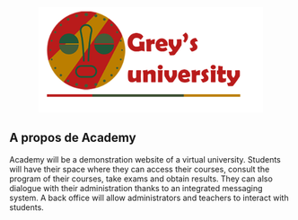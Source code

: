 <p align="center"><a href="#" target="_blank"><img src="https://raw.githubusercontent.com/DOUHADJI/academy/main/public/images/GU-logo.webp" width="400" alt="academy Logo"></a></p>




## A propos de Academy

Academy will be a demonstration website of a virtual university. Students will have their space where they can access their courses, consult the program of their courses, take exams and obtain results. They can also dialogue with their administration thanks to an integrated messaging system. A back office will allow administrators and teachers to interact with students.
